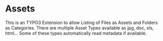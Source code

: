 Assets
======

This is an TYPO3 Extension to allow Listing of Files as Assets and Folders as Categories.
There are multiple Asset Types available as jpg, doc, xls, html... Some of these types automatically
read metadata if available.


